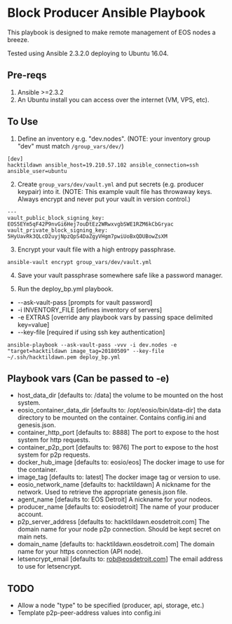 # Block Producer Ansible Playbook

This playbook is designed to make remote management of EOS nodes a breeze.

Tested using Ansible 2.3.2.0 deploying to Ubuntu 16.04.

## Pre-reqs
1) Ansible >=2.3.2 
2) An Ubuntu install you can access over the internet (VM, VPS, etc).

## To Use
1) Define an inventory e.g. "dev.nodes". (NOTE: your inventory group "dev" must match `/group_vars/dev/`)
```
[dev]
hacktildawn ansible_host=19.210.57.102 ansible_connection=ssh ansible_user=ubuntu
```

2) Create `group_vars/dev/vault.yml` and put secrets (e.g. producer keypair) into it. (NOTE: This example vault file has throwaway keys. Always encrypt and never put your vault in version control.)
```
---
vault_public_block_signing_key: EOS5EYm5qF42P9nvGi6Hej7ouDtEz2WRwxvgbSWE1RZM6kCbGryac
vault_private_block_signing_key: 5HyUavRk3QLcD2uyjNpzQpS4DaZgyVHgm7pwiUoBxQDUBowZsXM
```

3) Encrypt your vault file with a high entropy passphrase. 
```
ansible-vault encrypt group_vars/dev/vault.yml
```

4) Save your vault passphrase somewhere safe like a password manager.

5) Run the deploy_bp.yml playbook.

 - --ask-vault-pass [prompts for vault password]
 - -i INVENTORY_FILE [defines inventory of servers]
 - -e EXTRAS [override any playbook vars by passing space delimited key=value]
 - --key-file [required if using ssh key authentication]

```
ansible-playbook --ask-vault-pass -vvv -i dev.nodes -e "target=hacktildawn image_tag=20180509" --key-file ~/.ssh/hacktildawn.pem deploy_bp.yml
```

## Playbook vars (Can be passed to -e)
 - host_data_dir [defaults to: /data] the volume to be mounted on the host system.
 - eosio_container_data_dir [defaults to: /opt/eosio/bin/data-dir] the data directory to be mounted on the container. Contains config.ini and genesis.json.
 - container_http_port [defaults to: 8888] The port to expose to the host system for http requests.
 - container_p2p_port [defaults to: 9876] The port to expose to the host system for p2p requests.
 - docker_hub_image [defaults to: eosio/eos] The docker image to use for the container.
 - image_tag [defaults to: latest] The docker image tag or version to use.
 - eosio_network_name [defaults to: hacktildawn] A nickname for the network. Used to retrieve the appropriate genesis.json file.
 - agent_name [defaults to: EOS Detroit] A nickname for your nodeos.
 - producer_name [defaults to: eosiodetroit] The name of your producer account.
 - p2p_server_address [defaults to: hacktildawn.eosdetroit.com] The domain name for your node p2p connection. Should be kept secret on main nets.
 - domain_name [defaults to: hacktildawn.eosdetroit.com] The domain name for your https connection (API node).
 - letsencrypt_email [defaults to: rob@eosdetroit.com] The email address to use for letsencrypt.

## TODO
 - Allow a node "type" to be specified (producer, api, storage, etc.)
 - Template p2p-peer-address values into config.ini
